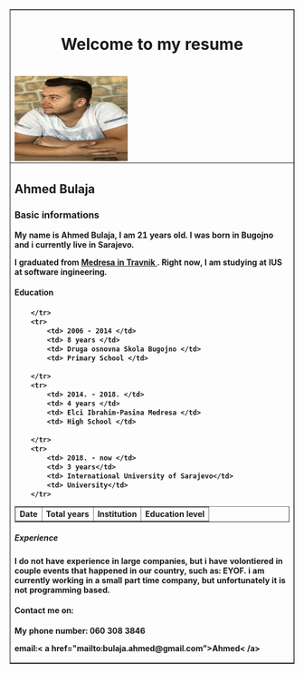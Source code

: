 <html>  
<body>
<table border="1" align="center" width="75%">
<tr>
<th> <h1> Welcome to my resume <h1>
   <img src="ahmed.png"  width="200"
         height="150" align="left">

<tr> <th align ="left"> <h2>Ahmed Bulaja </h2>
<h3>Basic informations </h3>

<p> My name is Ahmed Bulaja, I am 21 years old. I was born in Bugojno and i currently live in Sarajevo.</p>
	<p>I graduated from <a href="https://www.medresa.edu.ba/">Medresa in Travnik </a>. Right now, I am studying at IUS at software ingineering.</p> 
		


   <h4>Education</h4>
   <table border="1">
		<tr>
			<th> Date </th>
			<th> Total years </th>
			<th> Institution </th>
			<th> Education level </th>
			
		</tr>
		<tr>
			<td> 2006 - 2014 </td>
			<td> 8 years </td>
			<td> Druga osnovna Skola Bugojno </td>
			<td> Primary School </td>
		
		</tr>
		<tr>
			<td> 2014. - 2018. </td>
			<td> 4 years </td>
			<td> Elci Ibrahim-Pasina Medresa </td>
			<td> High School </td>
			
		</tr>
		<tr>
			<td> 2018. - now </td>
			<td> 3 years</td>
			<td> International University of Sarajevo</td>
			<td> University</td>
		</tr>
		
   </table>
   <h5> Experience </h5>
		<p> I do not have experience in large companies, but i have volontiered in couple events that happened in our country, such as: EYOF.
		i am currently working in a small part time company, but unfortunately it is not programming based.</p>

<h4>Contact me on:</h4>
		<p> My phone number: 060 308 3846 </p>
		<p> email:< a href="mailto:bulaja.ahmed@gmail.com">Ahmed< /a> </p>

 
